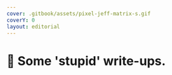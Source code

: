 ```yaml
---
cover: .gitbook/assets/pixel-jeff-matrix-s.gif
coverY: 0
layout: editorial
---
```


# 🚩 Some 'stupid' write-ups.

